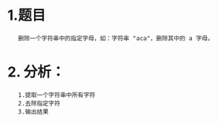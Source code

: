 # 1.题目
       删除一个字符串中的指定字母，如：字符串 "aca"，删除其中的 a 字母。
# 2. 分析：
       1.提取一个字符串中所有字符
       2.去除指定字符
       3.输出结果
